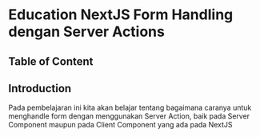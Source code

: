 # Education NextJS Form Handling dengan Server Actions

## Table of Content

## Introduction

Pada pembelajaran ini kita akan belajar tentang bagaimana caranya untuk menghandle form dengan menggunakan Server Action, baik pada Server Component maupun pada Client Component yang ada pada NextJS